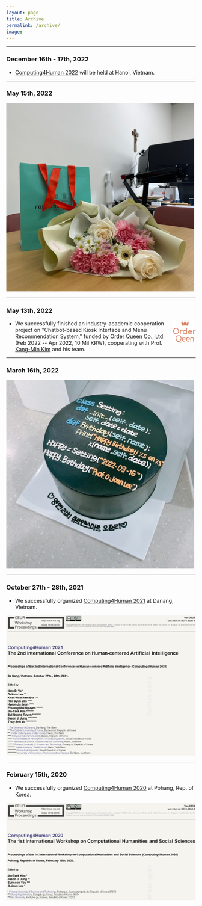 ```yaml
---
layout: page
title: Archive
permalink: /archive/
image: 
---
```


***
### December 16th - 17th, 2022

* [Computing4Human 2022](https://c4h.isvnu.vn/) will be held at Hanoi, Vietnam.

***
### May 15th, 2022

<img width="500" height="500" src="/images/20220513.jpg" padding="5px">

***
### May 13th, 2022

<img align="right" width="60" src="/images/OrderQueenLogo.png" padding="5px">

* We successfully finished an industry-academic cooperation project on "Chatbot-based Kiosk Interface and Menu Recommendation System," funded by [Order Queen Co., Ltd.](http://www.orderqueen.co.kr/) (Feb 2022 -- Apr 2022, 10 Mil KRW), cooperating with Prof. [Kang-Min Kim](https://kangmin89.com/) and his team.

***
### March 16th, 2022

<img width="500" height="500" src="/images/20220316.jpg" padding="5px">

***
### October 27th - 28th, 2021

* We successfully organized [Computing4Human 2021](http://due.udn.vn/vi-vn/computing4human-intro/cid/4673) at Danang, Vietnam.
<img width="700" src="/images/computing4human2020.PNG" padding="5px">

***
### February 15th, 2020

* We successfully organized [Computing4Human 2020](https://sites.google.com/view/computing4human/home) at Pohang, Rep. of Korea.
<img width="700" src="/images/computing4human2021.PNG" padding="5px">




